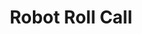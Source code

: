---
dateStart: 2017-08-05
dateEnd: 2017-08-05
title: "Robot Roll Call"
venue: "WonderLab"
organizer: Lisel Record
credit:
city: Bloomington
state: IN
country: USA
pdfLink: 20170805-robot-roll-call.pdf
venueImages:
---